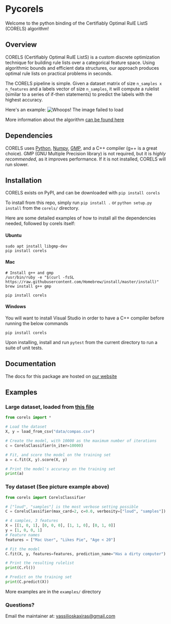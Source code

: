# Pycorels

Welcome to the python binding of the Certifiably Optimal RulE ListS (CORELS) algorithm!

## Overview

CORELS (Certifiably Optimal RulE ListS) is a custom discrete optimization technique for building rule lists over a categorical feature space. Using algorithmic bounds and efficient data structures, our approach produces optimal rule lists on practical problems in seconds.

The CORELS pipeline is simple. Given a dataset matrix of size `n_samples x n_features` and a labels vector of size `n_samples`, it will compute a rulelist (similar to a series of if-then statements) to predict the labels with the highest accuracy.

Here's an example:
![Whoops! The image failed to load](https://raw.githubusercontent.com/fingoldin/pycorels/master/utils/Corels.png)

More information about the algorithm [can be found here](https://corels.eecs.harvard.edu/corels)

## Dependencies

CORELS uses [Python](https://www.python.org), [Numpy](https://www.numpy.org), [GMP](https://gmplib.org), and a C++ compiler (g++ is a great choice).
GMP (GNU Multiple Precision library) is not required, but it is *highly recommended*, as it improves performance. If it is not installed, CORELS will run slower.

## Installation

CORELS exists on PyPI, and can be downloaded with
`pip install corels`

To install from this repo, simply run `pip install .` or `python setup.py install` from the `corels/` directory.

Here are some detailed examples of how to install all the dependencies needed, followed by corels itself:

#### Ubuntu

```
sudo apt install libgmp-dev
pip install corels
```

#### Mac

```
# Install g++ and gmp
/usr/bin/ruby -e "$(curl -fsSL https://raw.githubusercontent.com/Homebrew/install/master/install)"
brew install g++ gmp

pip install corels
```

#### Windows
You will want to install Visual Studio in order to have a C++ compiler before running the below commands

```
pip install corels
```

Upon installing, install and run `pytest` from the current directory to run a suite of unit tests.

## Documentation

The docs for this package are hosted on [our website](https://corels.eecs.harvard.edu/corels/pycorels/)

## Examples

### Large dataset, loaded from [this file](https://raw.githubusercontent.com/fingoldin/pycorels/master/examples/data/compas.csv)

```python
from corels import *

# Load the dataset
X, y = load_from_csv("data/compas.csv")

# Create the model, with 10000 as the maximum number of iterations 
c = CorelsClassifier(n_iter=10000)

# Fit, and score the model on the training set
a = c.fit(X, y).score(X, y)

# Print the model's accuracy on the training set
print(a)
```

### Toy dataset (See picture example above)

```python
from corels import CorelsClassifier

# ["loud", "samples"] is the most verbose setting possible
C = CorelsClassifier(max_card=2, c=0.0, verbosity=["loud", "samples"])

# 4 samples, 3 features
X = [[1, 0, 1], [0, 0, 0], [1, 1, 0], [0, 1, 0]]
y = [1, 0, 0, 1]
# Feature names
features = ["Mac User", "Likes Pie", "Age < 20"]

# Fit the model
C.fit(X, y, features=features, prediction_name="Has a dirty computer")

# Print the resulting rulelist
print(C.rl())

# Predict on the training set
print(C.predict(X))
```

More examples are in the `examples/` directory


### Questions?
Email the maintainer at: vassilioskaxiras@gmail.com
